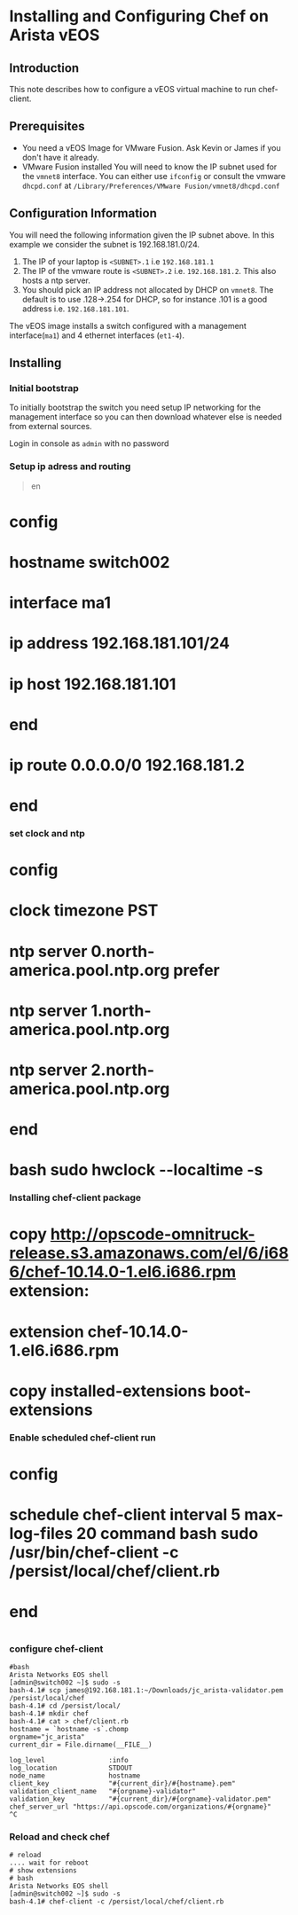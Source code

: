 Installing and Configuring Chef on Arista vEOS
==============

Introduction
-------------
This note describes how to configure a vEOS virtual machine to
run chef-client.

Prerequisites
-------------
- You need a vEOS Image for VMware Fusion.  Ask Kevin or James if you
  don't have it already.
- VMware Fusion installed
  You will need to know the IP subnet used for the `vmnet8` interface.
  You can either use `ifconfig` or consult the vmware `dhcpd.conf` at
  `/Library/Preferences/VMware Fusion/vmnet8/dhcpd.conf`

Configuration Information
-------------------------
You will need the following information given the IP subnet above.  In
this example we consider the subnet is 192.168.181.0/24.

1. The IP of your laptop is `<SUBNET>.1` i.e `192.168.181.1`
2. The IP of the vmware route is `<SUBNET>.2` i.e. `192.168.181.2`.  This
  also hosts a ntp server.
3. You should pick an IP address not allocated by DHCP on `vmnet8`.  The
  default is to use .128->.254 for DHCP, so for instance .101 is a good
address i.e. `192.168.181.101`.

The vEOS image installs a switch configured with a management
interface(`ma1`) and 4 ethernet interfaces (`et1-4`).

Installing
----------
### Initial bootstrap

To initially bootstrap the switch you need setup IP networking for the
management interface so you can then download whatever else is needed
from external sources.

Login in console as `admin` with no password

### Setup ip adress and routing

> en
# config
# hostname switch002
# interface ma1
# ip address 192.168.181.101/24
# ip host 192.168.181.101
# end
# ip route 0.0.0.0/0 192.168.181.2
# end

### set clock and ntp

# config
# clock timezone PST
# ntp server 0.north-america.pool.ntp.org prefer
# ntp server 1.north-america.pool.ntp.org
# ntp server 2.north-america.pool.ntp.org
# end
# bash sudo hwclock --localtime  -s

### Installing chef-client package

# copy http://opscode-omnitruck-release.s3.amazonaws.com/el/6/i686/chef-10.14.0-1.el6.i686.rpm extension:
# extension chef-10.14.0-1.el6.i686.rpm
# copy installed-extensions boot-extensions

### Enable scheduled chef-client run
# config
# schedule chef-client interval 5 max-log-files 20 command bash sudo /usr/bin/chef-client -c /persist/local/chef/client.rb
# end
#

### configure chef-client

    #bash
    Arista Networks EOS shell
    [admin@switch002 ~]$ sudo -s
    bash-4.1# scp james@192.168.181.1:~/Downloads/jc_arista-validator.pem /persist/local/chef
    bash-4.1# cd /persist/local/
    bash-4.1# mkdir chef
    bash-4.1# cat > chef/client.rb
    hostname = `hostname -s`.chomp
    orgname="jc_arista"
    current_dir = File.dirname(__FILE__)

    log_level                :info
    log_location             STDOUT
    node_name                hostname
    client_key               "#{current_dir}/#{hostname}.pem"
    validation_client_name   "#{orgname}-validator"
    validation_key           "#{current_dir}/#{orgname}-validator.pem"
    chef_server_url "https://api.opscode.com/organizations/#{orgname}"
    ^C

### Reload and check chef

    # reload
    .... wait for reboot
    # show extensions
    # bash
    Arista Networks EOS shell
    [admin@switch002 ~]$ sudo -s
    bash-4.1# chef-client -c /persist/local/chef/client.rb

